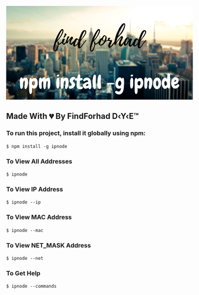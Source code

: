 ![Algorithm schema](./findforhad.png)

## Made With 💔 By FindForhad D‹Y‹E™

### To run this project, install it globally using npm:

```
$ npm install -g ipnode
```

### To View All Addresses

```
$ ipnode
```

### To View IP Address

```
$ ipnode --ip
```

### To View MAC Address

```
$ ipnode --mac
```

### To View NET_MASK Address

```
$ ipnode --net
```

### To Get Help

```
$ ipnode --commands
```
